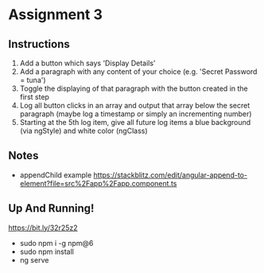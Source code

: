 # Assignment 3

## Instructions

1. Add a button which says 'Display Details'
2. Add a paragraph with any content of your choice (e.g. 'Secret Password = tuna')
3. Toggle the displaying of that paragraph with the button created in the first step
4. Log all button clicks in an array and output that array below the secret paragraph (maybe log a timestamp or simply an incrementing number)
5. Starting at the 5th log item, give all future log items a blue background (via ngStyle) and white color (ngClass)

## Notes
- appendChild example https://stackblitz.com/edit/angular-append-to-element?file=src%2Fapp%2Fapp.component.ts 

## Up And Running!

https://bit.ly/32r25z2

- sudo npm i -g npm@6
- sudo npm install
- ng serve